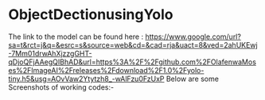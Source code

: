 # ObjectDectionusingYolo
The link to the model can be found here :  https://www.google.com/url?sa=t&rct=j&q=&esrc=s&source=web&cd=&cad=rja&uact=8&ved=2ahUKEwj-7Mm01drwAhXjzzgGHT-qDjoQFjAAegQIBhAD&url=https%3A%2F%2Fgithub.com%2FOlafenwaMoses%2FImageAI%2Freleases%2Fdownload%2F1.0%2Fyolo-tiny.h5&usg=AOvVaw2Ytytzh8_-wAlFzu0FzUxP
Below are some Screenshots of working codes:-
